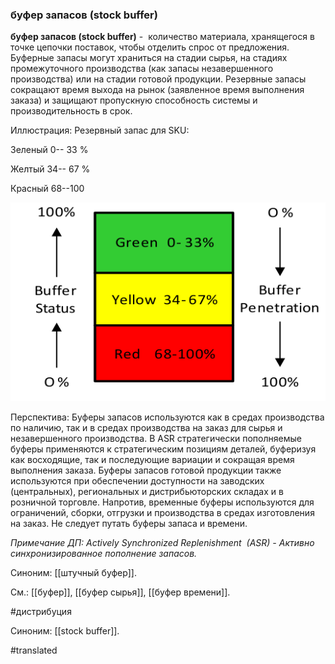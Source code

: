 ### буфер запасов (stock buffer)

**буфер запасов (stock buffer)** -  количество материала, хранящегося в точке цепочки поставок, чтобы отделить спрос от предложения. Буферные запасы могут храниться на стадии сырья, на стадиях промежуточного производства (как запасы незавершенного производства) или на стадии готовой продукции. Резервные запасы сокращают время выхода на рынок (заявленное время выполнения заказа) и защищают пропускную способность системы и производительность в срок.

Иллюстрация: Резервный запас для SKU:

Зеленый 0-- 33 %

Желтый 34-- 67 %

Красный 68--100

![](images/image53.png)

Перспектива: Буферы запасов используются как в средах производства по наличию, так и в средах производства на заказ для сырья и незавершенного производства. В ASR стратегически пополняемые буферы применяются к стратегическим позициям деталей, буферизуя как восходящие, так и последующие вариации и сокращая время выполнения заказа. Буферы запасов готовой продукции также используются при обеспечении доступности на заводских (центральных), региональных и дистрибьюторских складах и в розничной торговле. Напротив, временные буферы используются для ограничений, сборки, отгрузки и производства в средах изготовления на заказ. Не следует путать буферы запаса и времени.

*Примечание ДП: Actively Synchronized Replenishment  (ASR) - Активно синхронизированное пополнение запасов.*

Синоним: [[штучный буфер]].

См.: [[буфер]], [[буфер сырья]], [[буфер времени]].

#дистрибуция

Синоним: [[stock buffer]].

#translated
